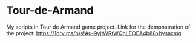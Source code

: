 # Tour-de-Armand
My scripts in Tour de Armand game project.
Link for the demonstration of the project: https://1drv.ms/b/s!Au-9yjtWRtWQhLEOEA4b88xhysaxmg
